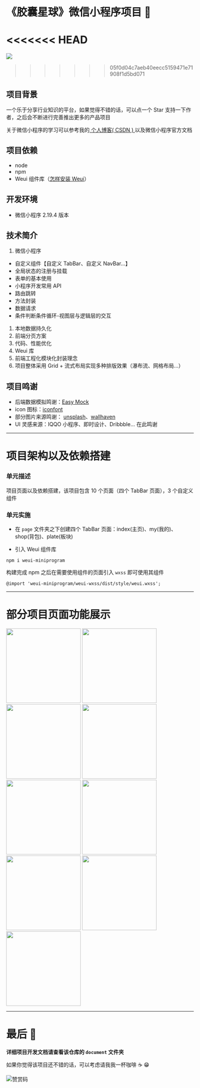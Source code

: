 # 《胶囊星球》微信小程序项目 🦄

<<<<<<< HEAD
[](https://img.shields.io/badge/%20%F0%9F%A6%84%20%20WeChat--mini--program%20%20-%20%20develop%20%20-orange)
=======
![](https://img.shields.io/badge/%20%F0%9F%A6%84%20%20WeChat--mini--program%20%20-%20%20develop%20%20-orange)
>>>>>>> 05f0d04c7aeb40eecc5159471e71908f1d5bd071

## 项目背景

一个乐于分享行业知识的平台，如果觉得不错的话，可以点一个 Star 支持一下作者，之后会不断进行完善推出更多的产品项目

关于微信小程序的学习可以参考我的[ 个人博客( CSDN ) ](https://blog.csdn.net/weixin_63836026/article/details/127456823)以及微信小程序官方文档

## 项目依赖

- node
- npm
- Weui 组件库（[怎样安装 Weui](https://wechat-miniprogram.github.io/weui/docs/quickstart.html#%E4%BD%BF%E7%94%A8%E4%B9%8B%E5%89%8D)）

## 开发环境

- 微信小程序 2.19.4 版本

## 技术简介

1. 微信小程序

- 自定义组件【自定义 TabBar、自定义 NavBar...】
- 全局状态的注册与挂载
- 表单的基本使用
- 小程序开发常用 API
- 路由跳转
- 方法封装
- 数据请求
- 条件判断条件循环-视图层与逻辑层的交互

1. 本地数据持久化
2. 前端分页方案
3. 代码、性能优化
4. Weui 库
5. 前端工程化模块化封装理念
6. 项目整体采用 Grid + 流式布局实现多种排版效果（瀑布流、网格布局...）

## 项目鸣谢

- 后端数据模拟鸣谢：[Easy Mock](https://mock.mengxuegu.com/)
- icon 图标：[iconfont](https://www.iconfont.cn/)
- 部分图片来源鸣谢： [unsplash](https://unsplash.dogedoge.com/)、[wallhaven](https://wallhaven.cc/)
- UI 灵感来源：IQQO 小程序、即时设计、Dribbble... 在此鸣谢

---

# 项目架构以及依赖搭建

### 单元描述

项目页面以及依赖搭建，该项目包含 10 个页面（四个 TabBar 页面），3 个自定义组件

### 单元实施

- 在 `page` 文件夹之下创建四个 TabBar 页面：index(主页)、my(我的)、shop(背包)、plate(板块)

- 引入 Weui 组件库

```shell
npm i weui-miniprogram
```

构建完成 npm 之后在需要使用组件的页面引入 `wxss` 即可使用其组件

```shell
@import 'weui-miniprogram/weui-wxss/dist/style/weui.wxss';
```

---

# 部分项目页面功能展示

<img src="./document/images/index1.png" style="width:200px"></img>
<img src="./document/images/index2.png" style="width:200px"></img>
<img src="./document/images/index5.png" style="width:200px"></img>
<img src="./document/images/my1.png" style="width:200px"></img>
<img src="./document/images/my2.png" style="width:200px"></img>
<img src="./document/images/plate.png" style="width:200px"></img>
<img src="./document/images/sign2.png" style="width:200px"></img>
<img src="./document/images/shop.png" style="width:200px"></img>
<img src="./document/images/feedback2.png" style="width:200px"></img>

---

# 最后 🎉

**详细项目开发文档请查看该仓库的 `document` 文件夹**

如果你觉得该项目还不错的话，可以考虑请我我一杯咖啡 ☕ 😁

![赞赏码](./document/images/赞赏.jpg)
